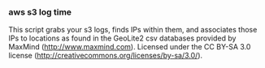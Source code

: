 ### aws s3 log time

This script grabs your s3 logs, finds IPs within them, and associates those IPs to locations as found in the GeoLite2 csv databases provided by MaxMind (http://www.maxmind.com). Licensed under the CC BY-SA 3.0 license (http://creativecommons.org/licenses/by-sa/3.0/).